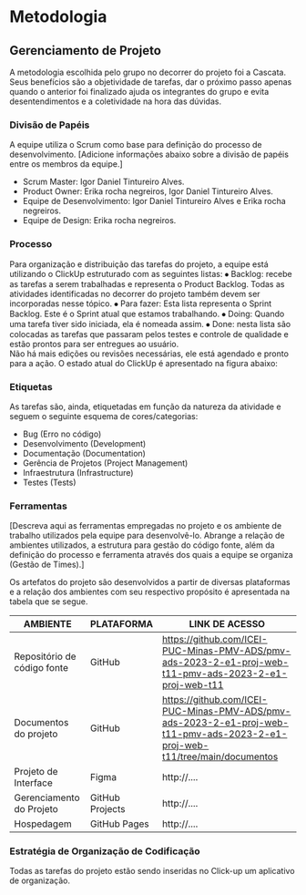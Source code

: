 
# Metodologia




## Gerenciamento de Projeto
A  metodologia  escolhida  pelo  grupo  no  decorrer  do  projeto  foi  a  Cascata. Seus  benefícios  são  a  objetividade  de  tarefas,  dar  o  próximo  passo  apenas quando  o  anterior  foi  finalizado  ajuda  os  integrantes  do  grupo  e  evita desentendimentos  e  a  coletividade  na  hora  das  dúvidas.

### Divisão de Papéis

A equipe utiliza o Scrum como base para definição do processo de desenvolvimento.
[Adicione informações abaixo sobre a divisão de papéis entre os membros da equipe.]
- Scrum Master: Igor Daniel Tintureiro Alves.
- Product Owner: Erika rocha negreiros, Igor Daniel Tintureiro Alves.
- Equipe de Desenvolvimento: Igor Daniel Tintureiro Alves e Erika rocha negreiros.
- Equipe de Design: Erika rocha negreiros.



### Processo

Para  organização  e  distribuição  das  tarefas  do  projeto,  a  equipe  está utilizando  o  ClickUp  estruturado  com  as  seguintes  listas:
⦁ Backlog:  recebe  as  tarefas  a  serem  trabalhadas  e  representa  o  Product Backlog.  Todas  as  atividades  identificadas  no  decorrer  do  projeto  também devem  ser  incorporadas  nesse  tópico.
⦁ Para  fazer:  Esta  lista  representa  o  Sprint  Backlog.  Este  é  o  Sprint  atual que  estamos  trabalhando.
⦁ Doing:  Quando  uma  tarefa  tiver  sido  iniciada,  ela  é  nomeada  assim.
⦁ Done:  nesta  lista  são  colocadas  as  tarefas  que  passaram  pelos  testes  e controle  de  qualidade  e  estão  prontos  para  ser  entregues  ao  usuário.  
Não  há mais  edições  ou  revisões  necessárias,  ele  está  agendado  e  pronto  para  a ação.
O  estado  atual  do  ClickUp  é  apresentado  na  figura  abaixo:


### Etiquetas
<p>As tarefas são, ainda, etiquetadas em função da natureza da atividade e seguem o seguinte esquema de cores/categorias:</p>

<ul>
  <li>Bug (Erro no código)</li>
  <li>Desenvolvimento (Development)</li>
  <li>Documentação (Documentation)</li>
  <li>Gerência de Projetos (Project Management)</li>
  <li>Infraestrutura (Infrastructure)</li>
  <li>Testes (Tests)</li>
</ul>


  
### Ferramentas

[Descreva aqui as ferramentas empregadas no projeto e os ambiente de trabalho utilizados pela  equipe para desenvolvê-lo. Abrange a relação de ambientes utilizados, a estrutura para gestão do código fonte, além da definição do processo e ferramenta através dos quais a equipe se organiza (Gestão de Times).]

Os artefatos do projeto são desenvolvidos a partir de diversas plataformas e a relação dos ambientes com seu respectivo propósito é apresentada na tabela que se segue.

| AMBIENTE                            | PLATAFORMA                         | LINK DE ACESSO                         |
|-------------------------------------|------------------------------------|----------------------------------------|
| Repositório de código fonte         | GitHub                             | https://github.com/ICEI-PUC-Minas-PMV-ADS/pmv-ads-2023-2-e1-proj-web-t11-pmv-ads-2023-2-e1-proj-web-t11                          |
| Documentos do projeto               | GitHub                             | https://github.com/ICEI-PUC-Minas-PMV-ADS/pmv-ads-2023-2-e1-proj-web-t11-pmv-ads-2023-2-e1-proj-web-t11/tree/main/documentos                            |
| Projeto de Interface                | Figma                              | http://....                            |
| Gerenciamento do Projeto            | GitHub Projects                    | http://....                            |
| Hospedagem                          | GitHub Pages                       | http://....                            |


### Estratégia de Organização de Codificação 

Todas as tarefas do projeto estão sendo inseridas no Click-up um aplicativo de organização.
